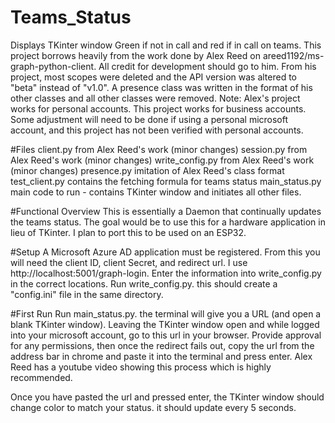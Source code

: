 # Teams_Status
Displays TKinter window Green if not in call and red if in call on teams.
This project borrows heavily from the work done by Alex Reed on areed1192/ms-graph-python-client. All credit for development should go to him.
From his project, most scopes were deleted and the API version was altered to "beta" instead of "v1.0". A presence class was written in the format of his other classes and all other classes were removed.
Note: Alex's project works for personal accounts. This project works for business accounts. Some adjustment will need to be done if using a personal microsoft account, and this project has not been verified with personal accounts.

#Files
client.py         from Alex Reed's work (minor changes)
session.py        from Alex Reed's work (minor changes)
write_config.py   from Alex Reed's work (minor changes)
presence.py       imitation of Alex Reed's class format
test_client.py    contains the fetching formula for teams status
main_status.py    main code to run - contains TKinter window and initiates all other files.

#Functional Overview
This is essentially a Daemon that continually updates the teams status. The goal would be to use this for a hardware application in lieu of TKinter. I plan to port this to be used on an ESP32.

#Setup
A Microsoft Azure AD application must be registered. From this you will need the client ID, client Secret, and redirect url. I use http://localhost:5001/graph-login.
Enter the information into write_config.py in the correct locations.
Run write_config.py. this should create a "config.ini" file in the same directory.

#First Run
Run main_status.py. the terminal will give you a URL (and open a blank TKinter window). Leaving the TKinter window open and while logged into your microsoft account, go to this url in your browser. Provide approval for any permissions, then once the redirect fails out, copy the url from the address bar in chrome and paste it into the terminal and press enter. Alex Reed has a youtube video showing this process which is highly recommended. 

Once you have pasted the url and pressed enter, the TKinter window should change color to match your status. it should update every 5 seconds.
